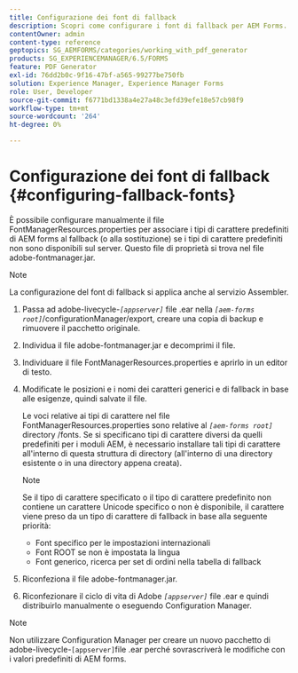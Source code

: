 ```yaml
---
title: Configurazione dei font di fallback
description: Scopri come configurare i font di fallback per AEM Forms. È possibile utilizzare il file FontManagerResources.properties per associare manualmente i tipi di carattere predefiniti ai tipi di carattere di fallback.
contentOwner: admin
content-type: reference
geptopics: SG_AEMFORMS/categories/working_with_pdf_generator
products: SG_EXPERIENCEMANAGER/6.5/FORMS
feature: PDF Generator
exl-id: 76dd2b0c-9f16-47bf-a565-99277be750fb
solution: Experience Manager, Experience Manager Forms
role: User, Developer
source-git-commit: f6771bd1338a4e27a48c3efd39efe18e57cb98f9
workflow-type: tm+mt
source-wordcount: '264'
ht-degree: 0%

---
```


# Configurazione dei font di fallback {#configuring-fallback-fonts}

È possibile configurare manualmente il file FontManagerResources.properties per associare i tipi di carattere predefiniti di AEM forms al fallback (o alla sostituzione) se i tipi di carattere predefiniti non sono disponibili sul server. Questo file di proprietà si trova nel file adobe-fontmanager.jar.

>[!NOTE]
>
>La configurazione del font di fallback si applica anche al servizio Assembler.

1. Passa ad adobe-livecycle-*`[appserver]`* file .ear nella *`[aem-forms root]`*/configurationManager/export, creare una copia di backup e rimuovere il pacchetto originale.
1. Individua il file adobe-fontmanager.jar e decomprimi il file.
1. Individuare il file FontManagerResources.properties e aprirlo in un editor di testo.
1. Modificate le posizioni e i nomi dei caratteri generici e di fallback in base alle esigenze, quindi salvate il file.

   Le voci relative ai tipi di carattere nel file FontManagerResources.properties sono relative al *`[aem-forms root]`* directory /fonts. Se si specificano tipi di carattere diversi da quelli predefiniti per i moduli AEM, è necessario installare tali tipi di carattere all&#39;interno di questa struttura di directory (all&#39;interno di una directory esistente o in una directory appena creata).

   >[!NOTE]
   >
   >Se il tipo di carattere specificato o il tipo di carattere predefinito non contiene un carattere Unicode specifico o non è disponibile, il carattere viene preso da un tipo di carattere di fallback in base alla seguente priorità:

   * Font specifico per le impostazioni internazionali
   * Font ROOT se non è impostata la lingua
   * Font generico, ricerca per set di ordini nella tabella di fallback

1. Riconfeziona il file adobe-fontmanager.jar.
1. Riconfezionare il ciclo di vita di Adobe *`[appserver]`* file .ear e quindi distribuirlo manualmente o eseguendo Configuration Manager.

>[!NOTE]
>
>Non utilizzare Configuration Manager per creare un nuovo pacchetto di adobe-livecycle-`[appserver]`file .ear perché sovrascriverà le modifiche con i valori predefiniti di AEM forms.
